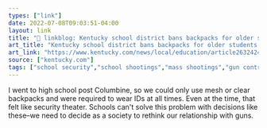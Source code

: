 ```yaml
---
types: ["link"]
date: 2022-07-08T09:03:51-04:00
layout: link
title: "🔗 linkblog: Kentucky school district bans backpacks for older students | Lexington Herald Leader'"
art_title: "Kentucky school district bans backpacks for older students | Lexington Herald Leader"
art_link: "https://www.kentucky.com/news/local/education/article263242473.html"
source: ["kentucky.com"]
tags: ["school security","school shootings","mass shootings","gun control","gun violence"]
---
```

I went to high school post Columbine, so we could only use mesh or clear backpacks and were required to wear IDs at all times. Even at the time, that felt like security theater. Schools can't solve this problem with decisions like these–we need to decide as a society to rethink our relationship with guns.
 
